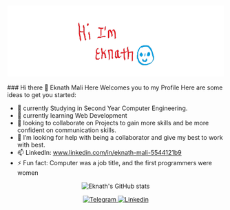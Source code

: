 <p align = "center"><img src = "eknath.png" alt = "Error" style = " height : 165px;" ></p>
### Hi there 👋 Eknath Mali Here Welcomes you to my Profile
<!--
**eknathmali/eknathmali** is a ✨ _special_ ✨ repository because its `README.md` (this file) appears on your GitHub profile.
-->
Here are some ideas to get you started:

- 🔭 currently Studying in Second Year Computer Engineering.
- 🌱 currently learning Web Development
- 👯 looking to collaborate on Projects to gain more skills and be more confident on communication skills.
- 🤔 I’m looking for help with being a collaborator and give my best to work with best.
- 📫 Linkedln: www.linkedin.com/in/eknath-mali-5544121b9
- ⚡ Fun fact: Computer was a job title, and the first programmers were women



<p align = "center"><img width  = "500"
        src = "https://github-readme-stats.vercel.app/api?username=eknathmali&show_icons=true&theme=blue-green" 
        alt = "Eknath's GitHub stats"/>

<p align="center">
    <a href="https://telegram.me/malieknath_2024">
        <img src="https://img.icons8.com/color/48/000000/telegram-app--v5.png" alt='Telegram' height='60'/>
    </a>
    <a href="www.linkedin.com/in/eknath-mali-5544121b9">
        <img src="https://img.icons8.com/fluency/48/000000/linkedin.png" alt='Linkedin' height='60'/>
    </a>
    </p>